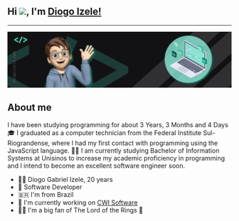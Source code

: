 ## Hi <img src="https://github.com/TheDudeThatCode/TheDudeThatCode/blob/master/Assets/Hi.gif" width="29">, I'm [Diogo Izele!](https://diogoizele.com) 


---

<a href="https://diogoizele.com" target="_blank">
<img alt="cover" src="./src/resources/images/cover.png">
</a>


## About me

I have been studying programming for about 3 Years, 3 Months and 4 Days 🎓 I graduated as a computer technician from the Federal Institute Sul-Riograndense, where I had my first contact with programming using the JavaScript language. 👨‍💻 I am currently studying Bachelor of Information Systems at Unisinos to increase my academic proficiency in programming and I intend to become an excellent software engineer soon.

- 🧑‍💻 Diogo Gabriel Izele, 20 years
- 📱 Software Developer
- 🇧🇷  I'm from Brazil
- 🚀  I'm currently working on [CWI Software](http://www.cwi.com.br/)
-  🧝‍♂️  I'm a big fan of The Lord of the Rings 💍

